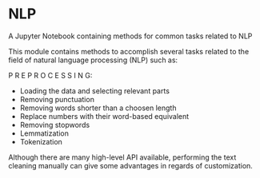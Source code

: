 # NLP
A Jupyter Notebook containing methods for common tasks related to NLP


This module contains methods to accomplish several tasks related to the field of natural language processing (NLP) such as:

P R E P R O C E S S I N G:

- Loading the data and selecting relevant parts
- Removing punctuation
- Removing words shorter than a choosen length
- Replace numbers with their word-based equivalent
- Removing stopwords
- Lemmatization
- Tokenization

    
Although there are many high-level API available,  performing the text cleaning manually can give some advantages in regards of customization.
